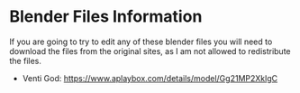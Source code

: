 # Blender Files Information

If you are going to try to edit any of these blender files you will need to download the files from the original sites, as I am not allowed to redistribute the files.

- Venti God: <https://www.aplaybox.com/details/model/Gg21MP2XklgC>
